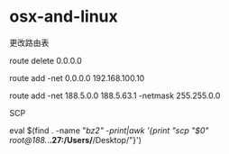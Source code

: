 # osx-and-linux
更改路由表

route delete 0.0.0.0

route add -net 0.0.0.0 192.168.100.10

route add -net 188.5.0.0 188.5.63.1 -netmask 255.255.0.0

SCP

eval $(find .  -name "*bz2" -print|awk '{print "scp "$0" root@188.*.**.27:/Users/**/Desktop/"}')

